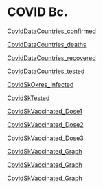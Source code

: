 <!DOCTYPE html>
<html>
<head>
</head>
<body>

<h1>COVID Bc.</h1>
<p><a href="https://tomika546.github.io/covid_bc/CovidDataCountries_confirmed">CovidDataCountries_confirmed</a></p>
<p><a href="https://tomika546.github.io/covid_bc/CovidDataCountries_deaths">CovidDataCountries_deaths</a></p>
<p><a href="https://tomika546.github.io/covid_bc/CovidDataCountries_recovered">CovidDataCountries_recovered</a></p>
<p><a href="https://tomika546.github.io/covid_bc/CovidDataCountries_tested">CovidDataCountries_tested</a></p>
<p><a href="https://tomika546.github.io/covid_bc/CovidSkOkres_Infected">CovidSkOkres_Infected</a></p>
<p><a href="https://tomika546.github.io/covid_bc/CovidSkTested">CovidSkTested</a></p>
<p><a href="https://tomika546.github.io/covid_bc/CovidSkVaccinated_Dose1">CovidSkVaccinated_Dose1</a></p>
<p><a href="https://tomika546.github.io/covid_bc/CovidSkVaccinated_Dose2">CovidSkVaccinated_Dose2</a></p>
<p><a href="https://tomika546.github.io/covid_bc/CovidSkVaccinated_Dose3">CovidSkVaccinated_Dose3</a></p>
<p><a href="https://tomika546.github.io/covid_bc/CovidSkVaccinated_Graph">CovidSkVaccinated_Graph</a></p>
<p><a href="https://tomika546.github.io/covid_bc/CovidDataCountries_recovered&deaths">CovidSkVaccinated_Graph</a></p>
<p><a href="https://tomika546.github.io/covid_bc/CovidDataCountries_tested&confirmed">CovidSkVaccinated_Graph</a></p>

</body>
</html>
